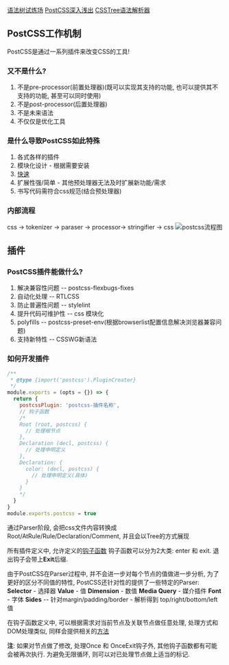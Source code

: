 [语法树试炼场](https://astexplorer.net/)
[PostCSS深入浅出](https://webdesign.tutsplus.com/series/postcss-deep-dive--cms-889)
[CSSTree语法解析器](https://github.com/csstree/csstree)

## PostCSS工作机制
PostCSS是通过一系列插件来改变CSS的工具!
### 又不是什么?
1. 不是pre-processor(前置处理器)(既可以实现其支持的功能, 也可以提供其不支持的功能, 甚至可以同时使用)
2. 不是post-processor(后置处理器)
3. 不是未来语法
4. 不仅仅是优化工具

### 是什么导致PostCSS如此特殊
1. 各式各样的插件
2. 模块化设计 - 根据需要安装
3. [快速](https://github.com/postcss/benchmark)
4. 扩展性强/简单 - 其他预处理器无法及时扩展新功能/需求
5. 书写代码需符合css规范(结合预处理器)
### 内部流程
css -> tokenizer -> paraser -> processor-> stringifier -> css
![postcss流程图](https://upload.wikimedia.org/wikipedia/commons/thumb/a/aa/PostCSS_scheme.svg/512px-PostCSS_scheme.svg.png)


## 插件
### PostCSS插件能做什么?
1. 解决兼容性问题 -- postcss-flexbugs-fixes
2. 自动化处理 -- RTLCSS
3. 防止普遍性问题 -- stylelint
4. 提升代码可维护性 -- css 模块化
5. polyfills -- postcss-preset-env(根据browserlist配置信息解决浏览器兼容问题)
6. 支持新特性 -- CSSWG新语法

### 如何开发插件
```javascript
/**
 * @type {import('postcss').PluginCreator}
 */
module.exports = (opts = {}) => {
  return {
    postcssPlugin: 'postcss-插件名称',
    // 钩子函数
    /*
    Root (root, postcss) {
      // 处理根节点
    },
    Declaration (decl, postcss) {
      // 处理申明定义
    },
    Declaration: {
      color: (decl, postcss) {
        // 处理申明定义(具体)
      }
    }
    */
  }
}
module.exports.postcss = true
```

通过Parser阶段, 会把css文件内容转换成 Root/AtRule/Rule/Declaration/Comment, 并且会以Tree的方式展现

所有插件定义中, 允许定义的[钩子函数](https://postcss.org/api/#plugin)
钩子函数可以分为2大类: enter 和 exit. 退出钩子会带上**Exit**后缀.

由于PostCSS在Parser过程中, 并不会进一步对每个节点的值做进一步分析, 为了更好的区分不同值的特性, PostCSS还针对性的提供了一些特定的Parser:
**Selector** - 选择器
**Value** - 值
**Dimension** - 数值
**Media Query** - 媒介插件
**Font** - 字体
**Sides** -- 针对margin/padding/border - 解析得到 top/right/bottom/left 值

在钩子函数定义中, 可以根据需求对当前节点及关联节点做任意处理, 处理方式和DOM处理类似, 同样会提供相关的[方法](https://postcss.org/api/)

**注**: 如果对节点做了修改, 处理Once 和 OnceExit钩子外, 其他钩子函数都有可能会被再次执行. 为避免无限循环, 则可以对已处理节点做上适当的标记.